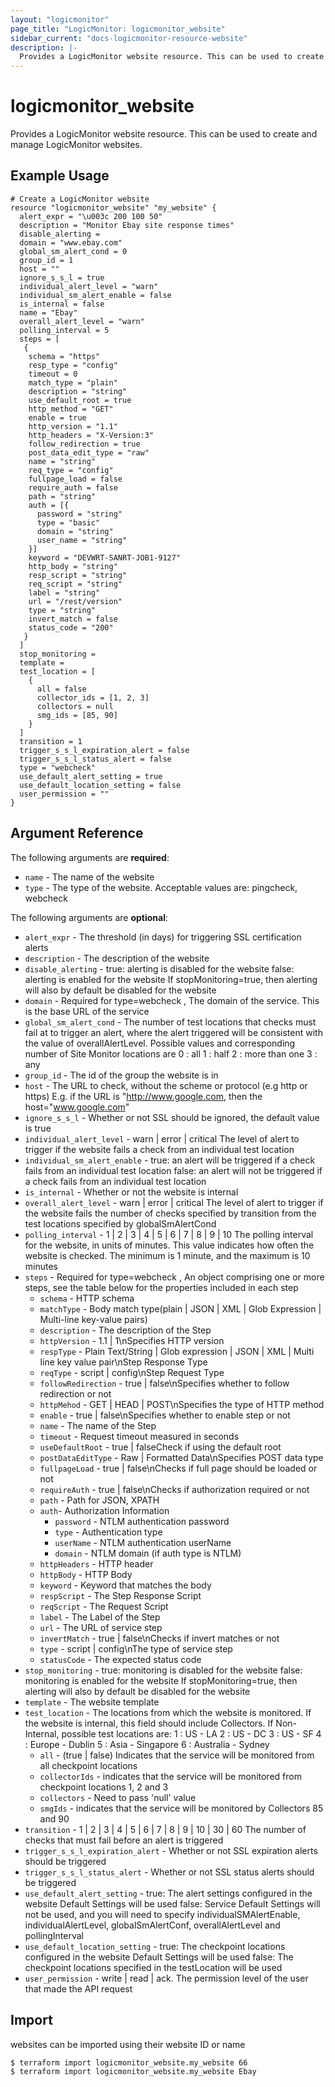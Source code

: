 ```yaml
---
layout: "logicmonitor"
page_title: "LogicMonitor: logicmonitor_website"
sidebar_current: "docs-logicmonitor-resource-website"
description: |-
  Provides a LogicMonitor website resource. This can be used to create and manage LogicMonitor websites.
---
```


# logicmonitor_website

Provides a LogicMonitor website resource. This can be used to create and manage LogicMonitor websites.

## Example Usage
```hcl
# Create a LogicMonitor website
resource "logicmonitor_website" "my_website" {
  alert_expr = "\u003c 200 100 50"
  description = "Monitor Ebay site response times"
  disable_alerting = 
  domain = "www.ebay.com"
  global_sm_alert_cond = 0
  group_id = 1
  host = ""
  ignore_s_s_l = true
  individual_alert_level = "warn"
  individual_sm_alert_enable = false
  is_internal = false
  name = "Ebay"
  overall_alert_level = "warn"
  polling_interval = 5
  steps = [
   {
    schema = "https"
    resp_type = "config"
    timeout = 0
    match_type = "plain"
    description = "string"
    use_default_root = true
    http_method = "GET"
    enable = true
    http_version = "1.1"
    http_headers = "X-Version:3"
    follow_redirection = true
    post_data_edit_type = "raw"
    name = "string"
    req_type = "config"
    fullpage_load = false
    require_auth = false
    path = "string"
    auth = [{ 
      password = "string"
      type = "basic"
      domain = "string"
      user_name = "string"
    }]
    keyword = "DEVWRT-SANRT-JOB1-9127"
    http_body = "string"
    resp_script = "string"
    req_script = "string"
    label = "string"
    url = "/rest/version"
    type = "string"
    invert_match = false
    status_code = "200"
   }
  ]
  stop_monitoring = 
  template = 
  test_location = [
    {
      all = false
      collector_ids = [1, 2, 3]
      collectors = null
      smg_ids = [85, 90]
    }
  ]
  transition = 1
  trigger_s_s_l_expiration_alert = false
  trigger_s_s_l_status_alert = false
  type = "webcheck"
  use_default_alert_setting = true
  use_default_location_setting = false
  user_permission = ""
}
```

## Argument Reference

The following arguments are **required**:
* `name` - The name of the website
* `type` - The type of the website. Acceptable values are: pingcheck, webcheck

The following arguments are **optional**:
* `alert_expr` - The threshold (in days) for triggering SSL certification alerts
* `description` - The description of the website
* `disable_alerting` - true: alerting is disabled for the website
false: alerting is enabled for the website
If stopMonitoring=true, then alerting will also by default be disabled for the website
* `domain` - Required for type=webcheck , The domain of the service. This is the base URL of the service
* `global_sm_alert_cond` - The number of test locations that checks must fail at to trigger an alert, where the alert triggered will be consistent with the value of overallAlertLevel. Possible values and corresponding number of Site Monitor locations are
0 : all
1 : half
2 : more than one
3 : any
* `group_id` - The id of the group the website is in
* `host` - The URL to check, without the scheme or protocol (e.g http or https)
E.g. if the URL is "http://www.google.com, then the host="www.google.com"
* `ignore_s_s_l` - Whether or not SSL should be ignored, the default value is true
* `individual_alert_level` - warn | error | critical
The level of alert to trigger if the website fails a check from an individual test location
* `individual_sm_alert_enable` - true: an alert will be triggered if a check fails from an individual test location
false: an alert will not be triggered if a check fails from an individual test location
* `is_internal` - Whether or not the website is internal
* `overall_alert_level` - warn | error | critical
The level of alert to trigger if the website fails the number of checks specified by transition from the test locations specified by globalSmAlertCond
* `polling_interval` - 1 | 2 | 3 | 4 | 5 | 6 | 7 | 8 | 9 | 10
The polling interval for the website, in units of minutes. This value indicates how often the website is checked. The minimum is 1 minute, and the maximum is 10 minutes
* `steps` - Required for type=webcheck , An object comprising one or more steps, see the table below for the properties included in each step
  + `schema` -  HTTP schema
  + `matchType` - Body match type(plain | JSON | XML | Glob Expression | Multi-line key-value pairs)
  + `description` - The description of the Step
  + `httpVersion` - 1.1 | 1\nSpecifies HTTP version
  + `respType` - Plain Text/String | Glob expression | JSON | XML | Multi line key value pair\nStep Response Type
  + `reqType` - script | config\nStep Request Type
  + `followRedirection` - true | false\nSpecifies whether to follow redirection or not
  + `httpMehod` - GET | HEAD | POST\nSpecifies the type of HTTP method
  + `enable` - true | false\nSpecifies whether to enable step or not
  + `name` - The name of the Step
  + `timeout` - Request timeout measured in seconds
  + `useDefaultRoot` - true | falseCheck if using the default root
  + `postDataEditType` - Raw | Formatted Data\nSpecifies POST data type
  + `fullpageLoad` - true | false\nChecks if full page should be loaded or not
  + `requireAuth` - true | false\nChecks if authorization required or not
  + `path` - Path for JSON, XPATH
  + `auth`- Authorization Information
    + `password` - NTLM authentication password
    + `type` - Authentication type
    + `userName` - NTLM  authentication userName
    + `domain` - NTLM domain (if auth type is NTLM)
  + `httpHeaders` - HTTP header
  + `httpBody` - HTTP Body
  + `keyword` - Keyword that matches the body
  + `respScript` - The Step Response Script
  + `reqScript` - The Request Script
  + `label` - The Label of the Step
  + `url` - The URL of service step
  + `invertMatch` - true | false\nChecks if invert matches or not
  + `type` - script | config\nThe type of service step
  + `statusCode` - The expected status code
* `stop_monitoring` - true: monitoring is disabled for the website
false: monitoring is enabled for the website
If stopMonitoring=true, then alerting will also by default be disabled for the website
* `template` - The website template
* `test_location` - The locations from which the website is monitored. If the website is internal, this field should include Collectors. If Non-Internal, possible test locations are:
1 : US - LA
2 : US - DC
3 : US - SF
4 : Europe - Dublin
5 : Asia - Singapore
6 : Australia - Sydney
  + `all` - (true | false) Indicates that the service will be monitored from all checkpoint locations
  + `collectorIds` - indicates that the service will be monitored from checkpoint locations 1, 2 and 3
  + `collectors` - Need to pass 'null' value
  + `smgIds` - indicates that the service will be monitored by Collectors 85 and 90
* `transition` - 1 | 2 | 3 | 4 | 5 | 6 | 7 | 8 | 9 | 10 | 30 | 60
The number of checks that must fail before an alert is triggered
* `trigger_s_s_l_expiration_alert` - Whether or not SSL expiration alerts should be triggered
* `trigger_s_s_l_status_alert` - Whether or not SSL status alerts should be triggered
* `use_default_alert_setting` - true: The alert settings configured in the website Default Settings will be used
false: Service Default Settings will not be used, and you will need to specify individualSMAlertEnable, individualAlertLevel, globalSmAlertConf, overallAlertLevel and pollingInterval
* `use_default_location_setting` - true: The checkpoint locations configured in the website Default Settings will be used
false: The checkpoint locations specified in the testLocation will be used
* `user_permission` - write | read | ack. The permission level of the user that made the API request

## Import

websites can be imported using their website ID or name
```
$ terraform import logicmonitor_website.my_website 66
$ terraform import logicmonitor_website.my_website Ebay
```